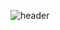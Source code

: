 
![header](https://capsule-render.vercel.app/api?type=rounded&color=auto&height=100&section=header&text=[Alogrithm]Computer%20Algorithm&fontSize=40&fontColor=000000&animation=blinking)


